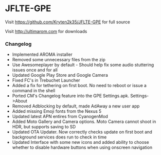 # JFLTE-GPE

Visit https://github.com/Kryten2k35/JFLTE-GPE for full source

Visit http://ultimarom.com for downloads

### Changelog
* Implemented AROMA installer
* Removed some unnecessary files from the zip
* Use Awesomeplayer by default - Should help fix some audio stuttering issues once and for all
* Updated Google Play Store and Google Camera
* Fixed FC's in Trebuchet Launcher
* Added a fix for tethering on first boot. No need to reboot or issue a command in the shell
* Ported CM's Changelog feature into the GPE Settings.apk. Settings->About
* Removed Adblocking by default, made AdAway a new user app
* Added missing Emoji fonts from the Nexus 5
* Updated latest APN entires from CyanogenMod
* Added Moto Gallery and Camera options. Moto Camera cannot shoot in HDR, but supports saving to SD
* Updated OTA Updater. Now correctly checks update on first boot and background services does run to check in time
* Updated Interface with some new icons and added ability to choose whether to disable hardware buttons when using onscreen navigation